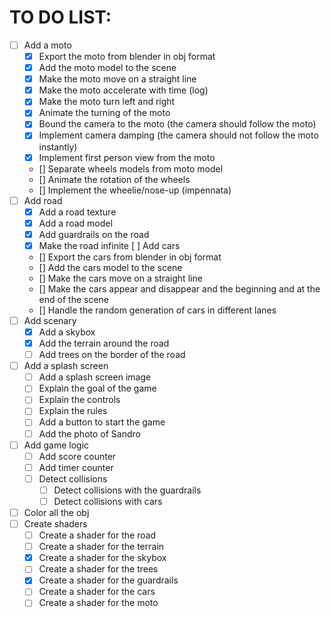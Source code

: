 # TO DO LIST:
- [ ] Add a moto
  - [x] Export the moto from blender in obj format
  - [x] Add the moto model to the scene
  - [x] Make the moto move on a straight line
  - [x] Make the moto accelerate with time (log)
  - [x] Make the moto turn left and right
  - [x] Animate the turning of the moto
  - [x] Bound the camera to the moto (the camera should follow the moto)
  - [x] Implement camera damping (the camera should not follow the moto instantly)
  - [x] Implement first person view from the moto
  - [] Separate wheels models from moto model
  - [] Animate the rotation of the wheels
  - [] Implement the wheelie/nose-up (impennata)
- [ ] Add road
  - [x] Add a road texture
  - [x] Add a road model
  - [x] Add guardrails on the road
  - [x] Make the road infinite
  [ ] Add cars
  - [] Export the cars from blender in obj format
  - [] Add the cars model to the scene
  - [] Make the cars move on a straight line
  - [] Make the cars appear and disappear and the beginning and at the end of the scene
  - [] Handle the random generation of cars in different lanes
- [ ] Add scenary
  - [x] Add a skybox
  - [x] Add the terrain around the road
  - [ ] Add trees on the border of the road
- [ ] Add a splash screen
  - [ ] Add a splash screen image
  - [ ] Explain the goal of the game
  - [ ] Explain the controls
  - [ ] Explain the rules
  - [ ] Add a button to start the game
  - [ ] Add the photo of Sandro
- [ ] Add game logic
  - [ ] Add score counter
  - [ ] Add timer counter
  - [ ] Detect collisions
    - [ ] Detect collisions with the guardrails
    - [ ] Detect collisions with cars
- [ ] Color all the obj
- [ ] Create shaders
  - [ ] Create a shader for the road
  - [ ] Create a shader for the terrain
  - [x] Create a shader for the skybox
  - [ ] Create a shader for the trees
  - [x] Create a shader for the guardrails
  - [ ] Create a shader for the cars
  - [ ] Create a shader for the moto